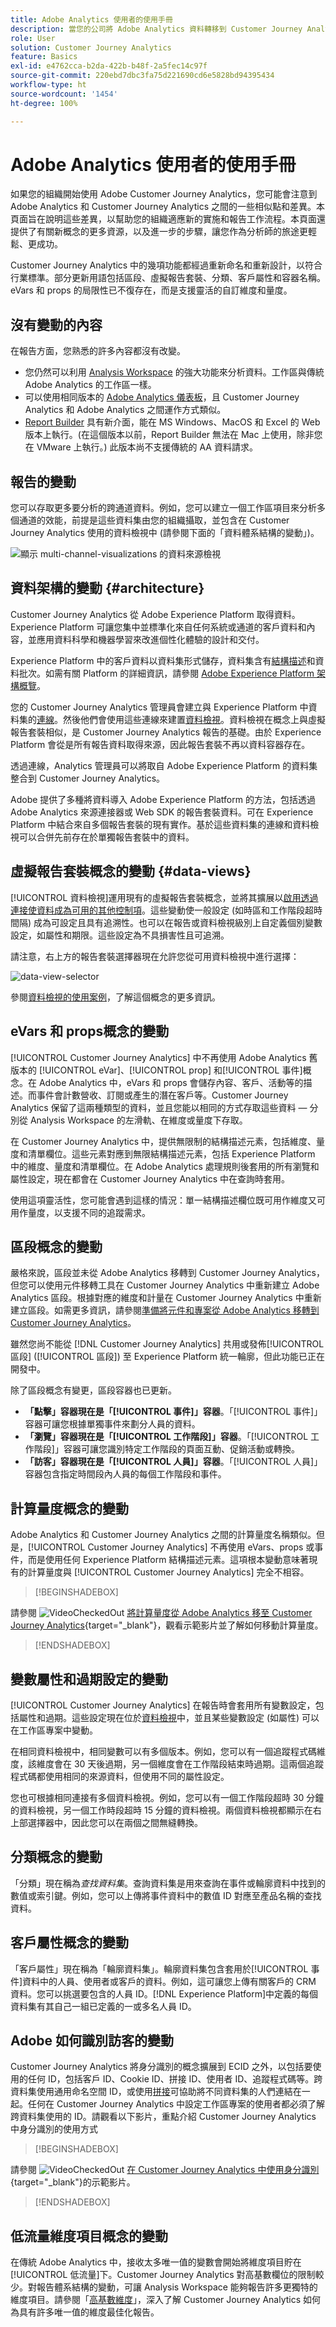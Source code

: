 ```yaml
---
title: Adobe Analytics 使用者的使用手冊
description: 當您的公司將 Adobe Analytics 資料轉移到 Customer Journey Analytics 時，以使用者角度需要考慮什麼
role: User
solution: Customer Journey Analytics
feature: Basics
exl-id: e4762cca-b2da-422b-b48f-2a5fec14c97f
source-git-commit: 220ebd7dbc3fa75d221690cd6e5828bd94395434
workflow-type: ht
source-wordcount: '1454'
ht-degree: 100%

---
```


# Adobe Analytics 使用者的使用手冊

如果您的組織開始使用 Adobe Customer Journey Analytics，您可能會注意到 Adobe Analytics 和 Customer Journey Analytics 之間的一些相似點和差異。本頁面旨在說明這些差異，以幫助您的組織適應新的實施和報告工作流程。本頁面還提供了有關新概念的更多資源，以及進一步的步驟，讓您作為分析師的旅途更輕鬆、更成功。

Customer Journey Analytics 中的幾項功能都經過重新命名和重新設計，以符合行業標準。部分更新用語包括區段、虛擬報告套裝、分類、客戶屬性和容器名稱。eVars 和 props 的局限性已不復存在，而是支援靈活的自訂維度和量度。

## 沒有變動的內容

在報告方面，您熟悉的許多內容都沒有改變。

* 您仍然可以利用 [Analysis Workspace](/help/analysis-workspace/home.md) 的強大功能來分析資料。工作區與傳統 Adobe Analytics 的工作區一樣。
* 可以使用相同版本的 [Adobe Analytics 儀表板](/help/mobile-app/home.md)，且 Customer Journey Analytics 和 Adobe Analytics 之間運作方式類似。
* [Report Builder](/help/report-builder/report-buider-overview.md) 具有新介面，能在 MS Windows、MacOS 和 Excel 的 Web 版本上執行。(在這個版本以前，Report Builder 無法在 Mac 上使用，除非您在 VMware 上執行。) 此版本尚不支援傳統的 AA 資料請求。

## 報告的變動

您可以存取更多要分析的跨通道資料。例如，您可以建立一個工作區項目來分析多個通道的效能，前提是這些資料集由您的組織攝取，並包含在 Customer Journey Analytics 使用的資料檢視中 (請參閱下面的「資料體系結構的變動」)。

![顯示 multi-channel-visualizations 的資料來源檢視](assets/cross-channel.png)

## 資料架構的變動 {#architecture}

Customer Journey Analytics 從 Adobe Experience Platform 取得資料。Experience Platform 可讓您集中並標準化來自任何系統或通道的客戶資料和內容，並應用資料科學和機器學習來改進個性化體驗的設計和交付。

Experience Platform 中的客戶資料以資料集形式儲存，資料集含有[結構描述](https://experienceleague.adobe.com/docs/platform-learn/tutorials/schemas/schemas-and-experience-data-model.html?lang=zh-Hant)和資料批次。如需有關 Platform 的詳細資訊，請參閱 [Adobe Experience Platform 架構概覽](https://experienceleague.adobe.com/docs/platform-learn/tutorials/intro-to-platform/basic-architecture.html?lang=zh-Hant)。

您的 Customer Journey Analytics 管理員會建立與 Experience Platform 中資料集的[連線](/help/connections/create-connection.md)。然後他們會使用這些連線來建置[資料檢視](/help/data-views/data-views.md)。資料檢視在概念上與虛擬報告套裝相似，是 Customer Journey Analytics 報告的基礎。由於 Experience Platform 會從是所有報告資料取得來源，因此報告套裝不再以資料容器存在。

透過連線，Analytics 管理員可以將取自 Adobe Experience Platform 的資料集整合到 Customer Journey Analytics。


<!-- Outdated UI

>[!BEGINSHADEBOX]

See ![VideoCheckedOut](/help/assets/icons/VideoCheckedOut.svg) [Configuring connections](https://video.tv.adobe.com/){target="_blank"} for a demo video.

>[!ENDSHADEBOX]

-->


Adobe 提供了多種將資料導入 Adobe Experience Platform 的方法，包括透過 Adobe Analytics 來源連接器或 Web SDK 的報告套裝資料。可在 Experience Platform 中結合來自多個報告套裝的現有實作。基於這些資料集的連線和資料檢視可以合併先前存在於單獨報告套裝中的資料。

## 虛擬報告套裝概念的變動 {#data-views}

[!UICONTROL 資料檢視]運用現有的虛擬報告套裝概念，並將其擴展以[啟用透過連接使資料成為可用的其他控制項](/help/data-views/create-dataview.md)。這些變動使一般設定 (如時區和工作階段超時間隔) 成為可設定且具有追溯性。也可以在報告或資料檢視級別上自定義個別變數設定，如屬性和期限。這些設定為不具損害性且可追溯。

請注意，右上方的報告套裝選擇器現在允許您從可用資料檢視中進行選擇：

![data-view-selector](assets/data-views.png)

參閱[資料檢視的使用案例](/help/use-cases/data-views/data-views-usecases.md)，了解這個概念的更多資訊。

## eVars 和 props概念的變動

[!UICONTROL Customer Journey Analytics] 中不再使用 Adobe Analytics 舊版本的 [!UICONTROL eVar]、[!UICONTROL prop] 和[!UICONTROL 事件]概念。在 Adobe Analytics 中，eVars 和 props 會儲存內容、客戶、活動等的描述。而事件會計數營收、訂閱或產生的潛在客戶等。Customer Journey Analytics 保留了這兩種類型的資料，並且您能以相同的方式存取這些資料 — 分別從 Analysis Workspace 的左滑軌、在維度或量度下存取。

在 Customer Journey Analytics 中，提供無限制的結構描述元素，包括維度、量度和清單欄位。這些元素對應到無限結構描述元素，包括 Experience Platform 中的維度、量度和清單欄位。在 Adobe Analytics 處理規則後套用的所有瀏覽和屬性設定，現在都會在 Customer Journey Analytics 中在查詢時套用。

使用這項靈活性，您可能會遇到這樣的情況：單一結構描述欄位既可用作維度又可用作量度，以支援不同的追蹤需求。

## 區段概念的變動

嚴格來說，區段並未從 Adobe Analytics 移轉到 Customer Journey Analytics，但您可以使用元件移轉工具在 Customer Journey Analytics 中重新建立 Adobe Analytics 區段。根據對應的維度和計量在 Customer Journey Analytics 中重新建立區段。如需更多資訊，請參閱[準備將元件和專案從 Adobe Analytics 移轉到 Customer Journey Analytics](https://experienceleague.adobe.com/docs/analytics/admin/admin-tools/component-migration/prepare-component-migration.html?lang=zh-Hant)。

雖然您尚不能從 [!DNL Customer Journey Analytics] 共用或發佈[!UICONTROL 區段] ([!UICONTROL 區段]) 至 Experience Platform 統一輪廓，但此功能已正在開發中。

除了區段概念有變更，區段容器也已更新。

* **「點擊」容器現在是「[!UICONTROL 事件]」容器**。「[!UICONTROL 事件]」容器可讓您根據單獨事件來劃分人員的資料。
* **「瀏覽」容器現在是「[!UICONTROL 工作階段]」容器**。「[!UICONTROL 工作階段]」容器可讓您識別特定工作階段的頁面互動、促銷活動或轉換。
* **「訪客」容器現在是「[!UICONTROL 人員]」容器**。「[!UICONTROL 人員]」容器包含指定時間段內人員的每個工作階段和事件。

## 計算量度概念的變動

Adobe Analytics 和 Customer Journey Analytics 之間的計算量度名稱類似。但是，[!UICONTROL Customer Journey Analytics] 不再使用 eVars、props 或事件，而是使用任何 Experience Platform 結構描述元素。這項根本變動意味著現有的計算量度與 [!UICONTROL Customer Journey Analytics] 完全不相容。


>[!BEGINSHADEBOX]

請參閱 ![VideoCheckedOut](/help/assets/icons/VideoCheckedOut.svg) [將計算量度從 Adobe Analytics 移至 Customer Journey Analytics](https://video.tv.adobe.com/v/31788?quality=12&learn=on){target="_blank"}，觀看示範影片並了解如何移動計算量度。

>[!ENDSHADEBOX]

## 變數屬性和過期設定的變動

[!UICONTROL Customer Journey Analytics] 在報告時會套用所有變數設定，包括屬性和過期。這些設定現在位於[資料檢視](/help/data-views/component-settings/persistence.md)中，並且某些變數設定 (如屬性) 可以在工作區專案中變動。

在相同資料檢視中，相同變數可以有多個版本。例如，您可以有一個追蹤程式碼維度，該維度會在 30 天後過期，另一個維度會在工作階段結束時過期。這兩個追蹤程式碼都使用相同的來源資料，但使用不同的屬性設定。

您也可根據相同連接有多個資料檢視。例如，您可以有一個工作階段超時 30 分鐘的資料檢視，另一個工作時段超時 15 分鐘的資料檢視。兩個資料檢視都顯示在右上部選擇器中，因此您可以在兩個之間無縫轉換。

## 分類概念的變動

「分類」現在稱為&#x200B;*查找資料集*。查詢資料集是用來查詢在事件或輪廓資料中找到的數值或索引鍵。例如，您可以上傳將事件資料中的數值 ID 對應至產品名稱的查找資料。

## 客戶屬性概念的變動

「客戶屬性」現在稱為「輪廓資料集」。輪廓資料集包含套用於[!UICONTROL 事件]資料中的人員、使用者或客戶的資料。例如，這可讓您上傳有關客戶的 CRM 資料。您可以挑選要包含的人員 ID。[!DNL Experience Platform]中定義的每個資料集有其自己一組已定義的一或多名人員 ID。

## Adobe 如何識別訪客的變動

Customer Journey Analytics 將身分識別的概念擴展到 ECID 之外，以包括要使用的任何 ID，包括客戶 ID、Cookie ID、拼接 ID、使用者 ID、追蹤程式碼等。跨資料集使用通用命名空間 ID，或使用[拼接](../stitching/overview.md)可協助將不同資料集的人們連結在一起。任何在 Customer Journey Analytics 中設定工作區專案的使用者都必須了解跨資料集使用的 ID。請觀看以下影片，重點介紹 Customer Journey Analytics 中身分識別的使用方式


>[!BEGINSHADEBOX]

請參閱 ![VideoCheckedOut](/help/assets/icons/VideoCheckedOut.svg) [在 Customer Journey Analytics 中使用身分識別](https://video.tv.adobe.com/v/30750/?quality=12&learn=on){target="_blank"}的示範影片。

>[!ENDSHADEBOX]

## 低流量維度項目概念的變動

在傳統 Adobe Analytics 中，接收太多唯一值的變數會開始將維度項目貯在[!UICONTROL 低流量]下。Customer Journey Analytics 對高基數欄位的限制較少。對報告體系結構的變動，可讓 Analysis Workspace 能夠報告許多更獨特的維度項目。請參閱「[高基數維度](../components/dimensions/high-cardinality.md)」，深入了解 Customer Journey Analytics 如何為具有許多唯一值的維度最佳化報告。

